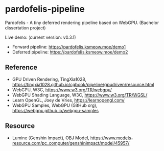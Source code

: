 # pardofelis-pipeline

Pardofelis - A tiny deferred rendering pipeline based on WebGPU. (Bachelor dissertation project)

Live demo: (current version: v0.3.1)

- Forward pipeline: https://pardofelis.ksmeow.moe/demo1
- Deferred pipeline: https://pardofelis.ksmeow.moe/demo2

## Reference

- GPU Driven Rendering, TingXia1028, https://tingxia1028.github.io/cgbook/pipeline/gpudriven/resource.html
- WebGPU, W3C, https://www.w3.org/TR/webgpu/
- WebGPU Shading Language, W3C, https://www.w3.org/TR/WGSL/
- Learn OpenGL, Joey de Vries, https://learnopengl.com/
- WebGPU Samples, WebGPU (GitHub org), https://webgpu.github.io/webgpu-samples

## Resource

- Lumine (Genshin Impact), OBJ Model, https://www.models-resource.com/pc_computer/genshinimpact/model/45957/